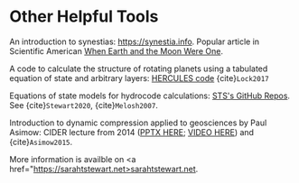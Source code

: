 # Other Helpful Tools


An introduction to synestias: <a
href="https://synestia.info"
target="_blank">https://synestia.info</a>. Popular article in
Scientific American <a
href="https://www.scientificamerican.com/article/when-earth-and-the-moon-were-one/">When
Earth and the Moon Were One</a>.

A code to calculate the structure of rotating planets using a
tabulated equation of state and arbitrary layers: <a
href="https://github.com/sjl499/HERCULESv1_user"
target="_blank">HERCULES code</a> {cite}`Lock2017`

Equations of state models for hydrocode calculations: <a
href="https://github.com/ststewart" target="_blank">STS's GitHub
Repos</a>. See {cite}`Stewart2020`, {cite}`Melosh2007`.

Introduction to dynamic compression applied to geosciences by Paul
Asimow: CIDER lecture from 2014 (<a
href="https://www.deep-earth.org/wiki_cider/images/a/ad/CIDER_2014_Asimow_lecture_slides.pptx">PPTX
HERE</a>; <a
href="http://online.kitp.ucsb.edu/online/earth14/asimow1">VIDEO
HERE</a>) and {cite}`Asimow2015`.

More information is availble on <a href="https://sarahtstewart.net>sarahtstewart.net</a>.
